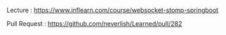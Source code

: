 Lecture : https://www.inflearn.com/course/websocket-stomp-springboot

Pull Request : https://github.com/neverlish/Learned/pull/282
